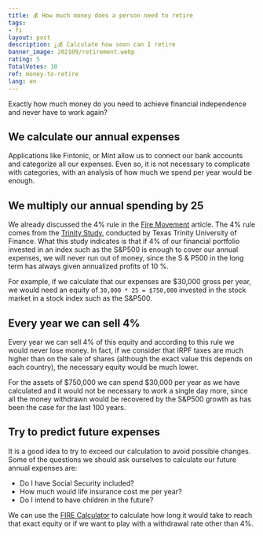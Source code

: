 ```yaml
---
title: 💰 How much money does a person need to retire
tags:
- fi
layout: post
description: ¿💰 Calculate how soon can I retire
banner_image: 202109/retirement.webp
rating: 5
TotalVotes: 10
ref: money-to-retire
lang: en
---
```


Exactly how much money do you need to achieve financial independence and never have to work again?

<!---more-->

## We calculate our annual expenses
Applications like Fintonic, or Mint allow us to connect our bank accounts and categorize all our expenses. Even so, it is not necessary to complicate with categories, with an analysis of how much we spend per year would be enough.

## We multiply our annual spending by 25

We already discussed the 4% rule in the [Fire Movement](/what-is-fire-movement) article. The 4% rule comes from the <a rel="nofollow" href="https://en.wikipedia.org/wiki/Trinity_study">Trinity Study</a>, conducted by Texas Trinity University of Finance. What this study indicates is that if 4% of our financial portfolio invested in an index such as the S&P500 is enough to cover our annual expenses, we will never run out of money, since the S & P500 in the long term has always given annualized profits of 10 %.

For example, if we calculate that our expenses are $30,000 gross per year, we would need an equity of `30,000 * 25 = $750,000` invested in the stock market in a stock index such as the S&P500.

## Every year we can sell 4%

Every year we can sell 4% of this equity and according to this rule we would never lose money. In fact, if we consider that IRPF taxes are much higher than on the sale of shares (although the exact value this depends on each country), the necessary equity would be much lower.

For the assets of $750,000 we can spend $30,000 per year as we have calculated and it would not be necessary to work a single day more, since all the money withdrawn would be recovered by the S&P500 growth as has been the case for the last 100 years.

## Try to predict future expenses

It is a good idea to try to exceed our calculation to avoid possible changes. Some of the questions we should ask ourselves to calculate our future annual expenses are:
* Do I have Social Security included?
* How much would life insurance cost me per year?
* Do I intend to have children in the future?

We can use the [FIRE Calculator](/en/fire-calculator/) to calculate how long it would take to reach that exact equity or if we want to play with a withdrawal rate other than 4%. 